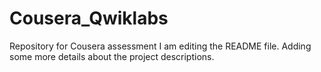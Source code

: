 # Cousera_Qwiklabs
Repository for  Cousera  assessment
I am editing the README file. Adding some more details about the project descriptions.

